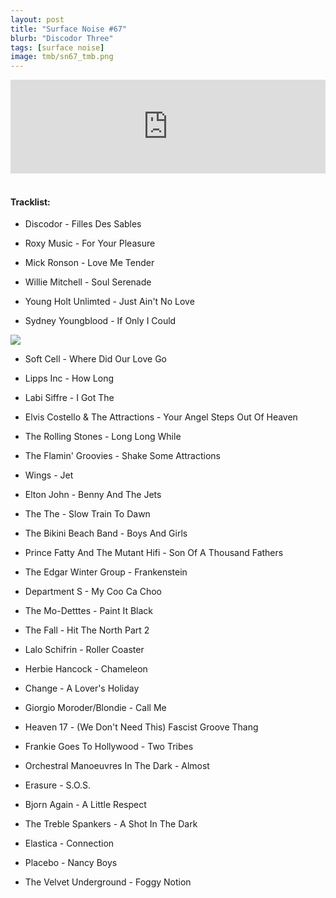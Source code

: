 ```yaml
---
layout: post
title: "Surface Noise #67"
blurb: "Discodor Three"
tags: [surface noise]
image: tmb/sn67_tmb.png
---
```


<iframe scrolling="no" id="hearthis_at_track_3761920" width="100%" height="150" src="https://hearthis.at/embed/3761920/transparent_black/?hcolor=&color=&style=2&block_size=2&block_space=1&background=1&waveform=0&cover=0&autoplay=0&css=" frameborder="0" allowtransparency allow="autoplay"><p>Listen to <a href="https://hearthis.at/zerocc/surface-noise-67-31019/" target="_blank">Surface Noise #67 (3/10/19)</a> <span>by</span><a href="https://hearthis.at/zerocc/" target="_blank" >Zero</a> <span>on</span> <a href="https://hearthis.at/" target="_blank">hearthis.at</a></p></iframe>
&nbsp;

#### Tracklist:

- Discodor - Filles Des Sables
- Roxy Music - For Your Pleasure
- Mick Ronson - Love Me Tender

- Willie Mitchell - Soul Serenade
- Young Holt Unlimted - Just Ain't No Love
- Sydney Youngblood - If Only I Could

![](https://lh3.googleusercontent.com/R9ZjelUuIHNt4QdxFttKYugT3GnEYQ8a8jmGb16EcKJR4VpNlpvB1TNTFUzrsW0HBQwYmouDrLZhu4JvoKGr1gTpDDn5jcApV5VYwzp6W3_51fUQXiA523Vn-X7vAEqHe-NG9zmLZUCOIUVqR27ywUwmpXu50pWS0tJW8FcdlTRnsd3TGlBNio_YfOqkWDk977eBSRc8NvK72aTeCKSE3OXyZMGNjREyAPB5gnpyO7e45b6WUGMsQovLyNNxS4vJmyrfiCIKBdD7hZjGji0v0zrVrFsHfrXxjjMJ-kGFRiyDteSe-ocUapmSukK0Hgq7qeWfpCL4Xx7zNRflBUIYRfPyUgbSkCTAQIJb6aEcft2Uk17MJZLzRNTv_1qMslJ6K3_Quh-7141AWjmXrk7EPbusl2_8qDcAY74ySPhPqOJNMgfwP1d9ywzvSwKz269Kz9HrWFVtfdlS-ONQZKtqBB-UmJUcAMRy9Z-DrgSnvvEvAgCppZPjV2qdLAkoWBPdL04q4esdRLs8s00OfiFej4Mh2rRYwgUVrIdTgFl47OIAHrA0qZFSh8cC6tAOAru12arq-3Nz2uJOGlJz1i2CVCKu9G3_8IwWbpTH0qlC6g_f_1O-CtKf3SzsNUbr0cPa-Uq2qSV7W8Oe9Sy8QBAL9GcyJ_snyZlg5dqlFHCV3aGw_Qw=w600-h595-no)

- Soft Cell - Where Did Our Love Go
- Lipps Inc - How Long
- Labi Siffre - I Got The

- Elvis Costello & The Attractions - Your Angel Steps Out Of Heaven
- The Rolling Stones - Long Long While
- The Flamin' Groovies - Shake Some Attractions

- Wings - Jet
- Elton John - Benny And The Jets
- The The - Slow Train To Dawn

- The Bikini Beach Band - Boys And Girls
- Prince Fatty And The Mutant Hifi - Son Of A Thousand Fathers
- The Edgar Winter Group - Frankenstein

- Department S - My Coo Ca Choo
- The Mo-Detttes - Paint It Black
- The Fall - Hit The North Part 2

- Lalo Schifrin - Roller Coaster
- Herbie Hancock - Chameleon
- Change - A Lover's Holiday

- Giorgio Moroder/Blondie - Call Me
- Heaven 17 - (We Don't Need This) Fascist Groove Thang
- Frankie Goes To Hollywood - Two Tribes

- Orchestral Manoeuvres In The Dark - Almost
- Erasure - S.O.S.
- Bjorn Again - A Little Respect

- The Treble Spankers - A Shot In The Dark
- Elastica - Connection
- Placebo - Nancy Boys

- The Velvet Underground - Foggy Notion
